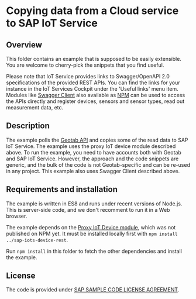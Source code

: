 # Copying data from a Cloud service to SAP IoT Service

## Overview

This folder contains an example that is supposed to be easily extensible. You are welcome to cherry-pick
the snippets that you find useful.

Please note that IoT Service provides links to Swagger/OpenAPI 2.0 specifications of the provided REST APIs.
You can find the links for your instance in the IoT Services Cockpit under the 'Useful links' menu item.
Modules like [Swagger Client](https://github.com/swagger-api/swagger-js) also available as [NPM](https://www.npmjs.com/package/swagger-client) can be used to access the APIs directly and register devices,
sensors and sensor types, read out measurement data, etc.

## Description

The example polls the [Geotab API](https://my.geotab.com/) and copies some of the read data to
SAP IoT Service. The example uses the proxy IoT device module described above. To run the example, you need to
have accounts both with Geotab and SAP IoT Service. However, the approach and the code snippets are generic,
and the bulk of the code is not Geotab-specific and can be re-used in any project. This example also uses
Swagger Client described above.

## Requirements and installation

The example is written in ES8 and runs under recent versions of Node.js. This is server-side code, and we don't
recomment to run it in a Web browser.

The example depends on the [Proxy IoT Device module](./sap-iots-device-rest), which was not published on NPM yet.
It must be installed locally first with `npm install ../sap-iots-device-rest`.

Run `npm install` in this folder to fetch the other dependencies and install the example.

## License

The code is provided under [SAP SAMPLE CODE LICENSE AGREEMENT](./LICENSE).